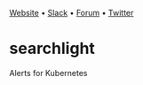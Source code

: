 [Website](https://appscode.com) • [Slack](https://appscode.slack.com) • [Forum](https://discuss.appscode.com) • [Twitter](https://twitter.com/AppsCodeHQ)

# searchlight
Alerts for Kubernetes
